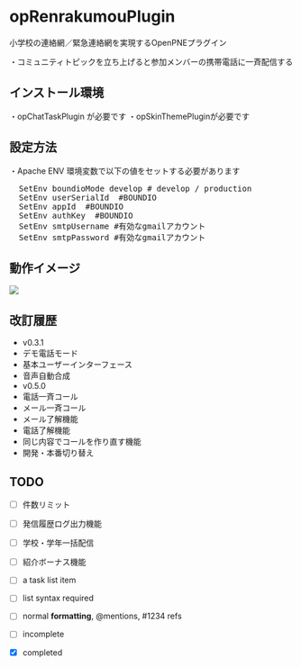 opRenrakumouPlugin
==================

小学校の連絡網／緊急連絡網を実現するOpenPNEプラグイン

・コミュニティトピックを立ち上げると参加メンバーの携帯電話に一斉配信する


インストール環境
----
・opChatTaskPlugin が必要です
・opSkinThemePluginが必要です

設定方法
----
・Apache ENV 環境変数で以下の値をセットする必要があります

<pre>
  SetEnv boundioMode develop # develop / production
  SetEnv userSerialId  #BOUNDIO
  SetEnv appId  #BOUNDIO
  SetEnv authKey  #BOUNDIO
  SetEnv smtpUsername #有効なgmailアカウント
  SetEnv smtpPassword #有効なgmailアカウント
</pre>

動作イメージ
----
<img src="http://p.pne.jp/d/500/201303011422.png">


改訂履歴
----
- v0.3.1
 - デモ電話モード
 - 基本ユーザーインターフェース
 - 音声自動合成
- v0.5.0
 - 電話一斉コール
 - メール一斉コール
 - メール了解機能
 - 電話了解機能
 - 同じ内容でコールを作り直す機能
 - 開発・本番切り替え

TODO
----
- [ ] 件数リミット
- [ ] 発信履歴ログ出力機能
- [ ] 学校・学年一括配信
- [ ] 紹介ボーナス機能

- [ ] a task list item
- [ ] list syntax required
- [ ] normal **formatting**, @mentions, #1234 refs
- [ ] incomplete
- [x] completed



